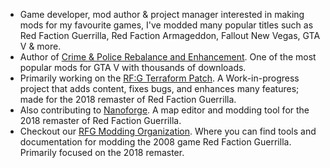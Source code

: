 - Game developer, mod author & project manager interested in making mods for my favourite games, I've modded many popular titles such as Red Faction Guerrilla, Red Faction Armageddon, Fallout New Vegas, GTA V & more.
- Author of [Crime & Police Rebalance and Enhancement](https://www.youtube.com/watch?v=fOE1VQRKV5o). One of the most popular mods for GTA V with thousands of downloads.
- Primarily working on the [RF:G Terraform Patch](https://github.com/CamoRF/Red-Faction-Guerrilla-Terraform-Patch). A Work-in-progress project that adds content, fixes bugs, and enhances many features; made for the 2018 remaster of Red Faction Guerrilla.
- Also contributing to [Nanoforge](https://github.com/Moneyl/Nanoforge). A map editor and modding tool for the 2018 remaster of Red Faction Guerrilla.
- Checkout our [RFG Modding Organization](https://github.com/rfg-modding). Where you can find tools and documentation for modding the 2008 game Red Faction Guerrilla. Primarily focused on the 2018 remaster.
